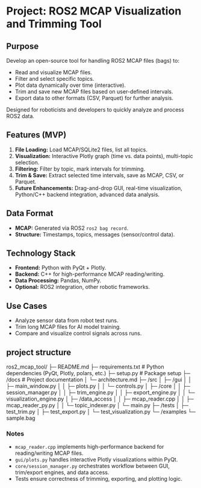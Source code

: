 # Project: ROS2 MCAP Visualization and Trimming Tool

## Purpose
Develop an open-source tool for handling ROS2 MCAP files (bags) to:
- Read and visualize MCAP files.
- Filter and select specific topics.
- Plot data dynamically over time (interactive).
- Trim and save new MCAP files based on user-defined intervals.
- Export data to other formats (CSV, Parquet) for further analysis.

Designed for roboticists and developers to quickly analyze and process ROS2 data.

## Features (MVP)
1. **File Loading:** Load MCAP/SQLite2 files, list all topics.
2. **Visualization:** Interactive Plotly graph (time vs. data points), multi-topic selection.
3. **Filtering:** Filter by topic, mark intervals for trimming.
4. **Trim & Save:** Extract selected time intervals, save as MCAP, CSV, or Parquet.
5. **Future Enhancements:** Drag-and-drop GUI, real-time visualization, Python/C++ backend integration, advanced data analysis.

## Data Format
- **MCAP:** Generated via ROS2 `ros2 bag record`.
- **Structure:** Timestamps, topics, messages (sensor/control data).

## Technology Stack
- **Frontend:** Python with PyQt + Plotly.
- **Backend:** C++ for high-performance MCAP reading/writing.
- **Data Processing:** Pandas, NumPy.
- **Optional:** ROS2 integration, other robotic frameworks.

## Use Cases
- Analyze sensor data from robot test runs.
- Trim long MCAP files for AI model training.
- Compare and visualize control signals across runs.


## project structure

ros2_mcap_tool/
├─ README.md
├─ requirements.txt          # Python dependencies (PyQt, Plotly, polars, etc.)
├─ setup.py                  # Package setup
├─ /docs                     # Project documentation
│   └─ architecture.md
├─ /src
│   ├─ /gui
│   │   ├─ main_window.py
│   │   ├─ plots.py
│   │   └─ controls.py
│   ├─ /core
│   │   ├─ session_manager.py
│   │   ├─ trim_engine.py
│   │   ├─ export_engine.py
│   │   └─ visualization_engine.py
│   ├─ /data_access
│   │   ├─ mcap_reader.cpp
│   │   ├─ mcap_reader_py.py
│   │   └─ topic_indexer.py
│   └─ main.py
├─ /tests
│   ├─ test_trim.py
│   ├─ test_export.py
│   └─ test_visualization.py
└─ /examples
    └─ sample.bag

### Notes
- `mcap_reader.cpp` implements high-performance backend for reading/writing MCAP files.
- `gui/plots.py` handles interactive Plotly visualizations within PyQt.
- `core/session_manager.py` orchestrates workflow between GUI, trim/export engines, and data access.
- Tests ensure correctness of trimming, exporting, and plotting logic.